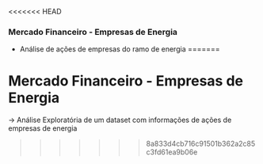 <<<<<<< HEAD
### Mercado Financeiro - Empresas de Energia

- Análise de ações de empresas do ramo de energia
=======
# Mercado Financeiro - Empresas de Energia

-> Análise Exploratória de um dataset com informações de ações de empresas de energia
>>>>>>> 8a833d4cb716c91501b362a2c85c3fd61ea9b06e
